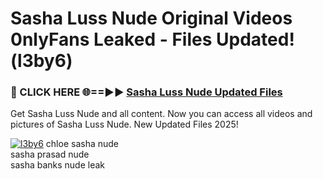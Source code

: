 # Sasha Luss Nude Original Videos 0nlyFans Leaked - Files Updated! (l3by6)

<h3>🔴 CLICK HERE 🌐==►► <a href="https://tinyurl.com/5h6xmrr3" rel="nofollow">Sasha Luss Nude Updated Files</a></h3>

Get Sasha Luss Nude and all content. Now you can access all videos and pictures of Sasha Luss Nude. New Updated Files 2025!

[![l3by6](https://i.imgur.com/KVD873Z.gif)](https://tinyurl.com/5h6xmrr3)
chloe sasha nude<br>
sasha prasad nude<br>
sasha banks nude leak